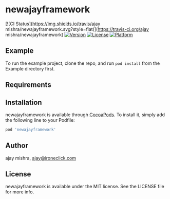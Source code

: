 # newajayframework

[![CI Status](https://img.shields.io/travis/ajay mishra/newajayframework.svg?style=flat)](https://travis-ci.org/ajay mishra/newajayframework)
[![Version](https://img.shields.io/cocoapods/v/newajayframework.svg?style=flat)](https://cocoapods.org/pods/newajayframework)
[![License](https://img.shields.io/cocoapods/l/newajayframework.svg?style=flat)](https://cocoapods.org/pods/newajayframework)
[![Platform](https://img.shields.io/cocoapods/p/newajayframework.svg?style=flat)](https://cocoapods.org/pods/newajayframework)

## Example

To run the example project, clone the repo, and run `pod install` from the Example directory first.

## Requirements

## Installation

newajayframework is available through [CocoaPods](https://cocoapods.org). To install
it, simply add the following line to your Podfile:

```ruby
pod 'newajayframework'
```

## Author

ajay mishra, ajay@ironeclick.com

## License

newajayframework is available under the MIT license. See the LICENSE file for more info.
